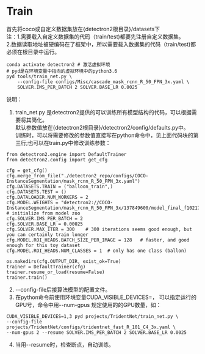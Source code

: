 # Train  
首先将coco或自定义数据集放在{detectron2根目录}/datasets下  
注：1.需要载入自定义数据集的代码（train/test)都要先注册自定义数据集。  
    2.数据读取地址被硬编码在了框架中，所以需要载入数据集的代码（train/test)都必须在根目录中运行。
```
conda activate detectron2 # 激活虚拟环境
# pyd是在环境变量中指向的虚拟环境中的python3.6
pyd tools/train_net.py \
	--config-file configs/Misc/cascade_mask_rcnn_R_50_FPN_3x.yaml \
	SOLVER.IMS_PER_BATCH 2 SOLVER.BASE_LR 0.0025
```
说明：  
1. train_net.py 是detectron2提供的可以训练所有模型结构的代码，可以根据需要将其简化。  
默认参数值放在{detectron2根目录}/detectron2/config/defaults.py中。  
训练时，可以将需要修改的参数值直接写在python命令中，见上面代码块的第三行;也可以在train.py中修改训练参数：
```
from detectron2.engine import DefaultTrainer
from detectron2.config import get_cfg

cfg = get_cfg()
cfg.merge_from_file("./detectron2_repo/configs/COCO-InstanceSegmentation/mask_rcnn_R_50_FPN_3x.yaml")
cfg.DATASETS.TRAIN = ("balloon_train",)
cfg.DATASETS.TEST = ()
cfg.DATALOADER.NUM_WORKERS = 2
cfg.MODEL.WEIGHTS = "detectron2://COCO-InstanceSegmentation/mask_rcnn_R_50_FPN_3x/137849600/model_final_f10217.pkl"  # initialize from model zoo
cfg.SOLVER.IMS_PER_BATCH = 2
cfg.SOLVER.BASE_LR = 0.00025
cfg.SOLVER.MAX_ITER = 300    # 300 iterations seems good enough, but you can certainly train longer
cfg.MODEL.ROI_HEADS.BATCH_SIZE_PER_IMAGE = 128   # faster, and good enough for this toy dataset
cfg.MODEL.ROI_HEADS.NUM_CLASSES = 1  # only has one class (ballon)

os.makedirs(cfg.OUTPUT_DIR, exist_ok=True)
trainer = DefaultTrainer(cfg)
trainer.resume_or_load(resume=False)
trainer.train()
```
2. --config-file后接算法模型的配置文件。  
3. 在python命令前使用环境变量CUDA_VISIBLE_DEVICES=， 可以指定运行的GPU号，命令中用--num-gpus 规定使用的的GPU数量，如：  
```
CUDA_VISIBLE_DEVICES=1,3 pyd projects/TridentNet/train_net.py \
--config-file projects/TridentNet/configs/tridentnet_fast_R_101_C4_3x.yaml \
--num-gpus 2 --resume SOLVER.IMS_PER_BATCH 2 SOLVER.BASE_LR 0.0025
```  
4. 当用--resume时，检查断点，自动训练。
